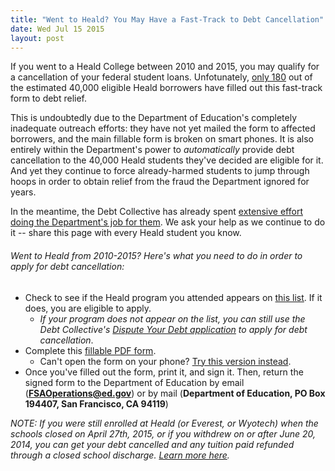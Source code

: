 ```yaml
---
title: "Went to Heald? You May Have a Fast-Track to Debt Cancellation"
date: Wed Jul 15 2015
layout: post
---
```


If you went to a Heald College between 2010 and 2015, you may qualify for a cancellation of your federal student loans. Unfotunately, [only 180](https://twitter.com/alliebidwell/status/614149753560002560) out of the estimated 40,000 eligible Heald borrowers have filled out this fast-track form to debt relief. 

This is undoubtedly due to the Department of Education's completely inadequate outreach efforts: they have not yet mailed the form to affected borrowers, and the main fillable form is broken on smart phones. It is also entirely within the Department's power to *automatically* provide debt cancellation to the 40,000 Heald students they've decided are eligible for it. And yet they continue to force already-harmed students to jump through hoops in order to obtain relief from the fraud the Department ignored for years. 

In the meantime, the Debt Collective has already spent [extensive effort doing the Department's job for them](http://civichall.org/civicist/what-the-dept-of-education-should-have-done-years-ago/). We ask your help as we continue to do it -- share this page with every Heald student you know. 

###### Went to Heald from 2010-2015? Here's what you need to do in order to apply for debt cancellation:


* Check to see if the Heald program you attended appears on [this list](https://studentaid.ed.gov/sa/sites/default/files/heald-findings.pdf). If it does, you are eligible to apply.
	* *If your program does not appear on the list, you can still use the Debt Collective's [Dispute Your Debt application](debtcollective.org/corinthiandtr) to apply for debt cancellation*.
* Complete this [fillable PDF form](https://studentaid.ed.gov/sa/sites/default/files/heald-attestation-form.pdf).
	* Can't open the form on your phone? [Try this version instead](https://studentaid.ed.gov/sa/sites/default/files/heald-attestation-text-only.html).
* Once you've filled out the form, print it, and sign it. Then, return the signed form to the Department of Education by email (**FSAOperations@ed.gov**) or by mail (**Department of Education, PO Box 194407, San Francisco, CA 94119**)

*NOTE: If you were still enrolled at Heald (or Everest, or Wyotech) when the schools closed on April 27th, 2015, or if you withdrew on or after June 20, 2014, you can get your debt cancelled and any tuition paid refunded through a closed school discharge. [Learn more here](http://blog.debtcollective.org/your-school-has-closed-now-what/).*
     


